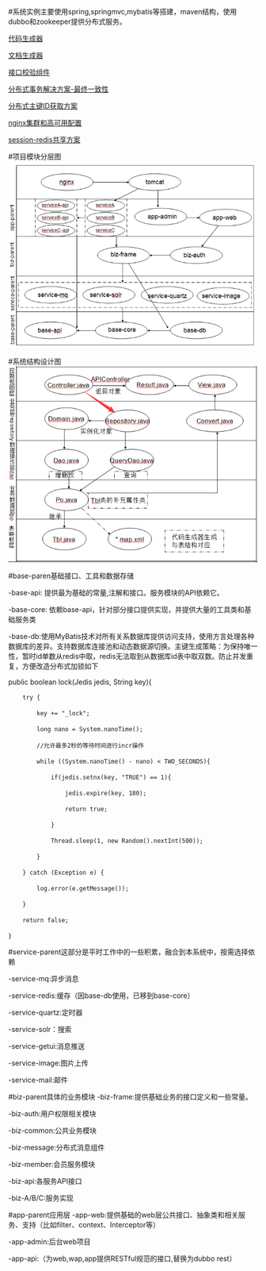 #系统实例主要使用spring,springmvc,mybatis等搭建，maven结构，使用dubbo和zookeeper提供分布式服务。

[代码生成器](https://github.com/fuhaopai/pai/blob/master/CODEGEN.md)

[文档生成器](https://github.com/fuhaopai/pai/blob/master/DOCGEN.md)

[接口校验组件](https://github.com/fuhaopai/pai/blob/master/INTFCHECK.md)

[分布式事务解决方案-最终一致性](https://github.com/fuhaopai/pai/blob/master/TRANSACTION.md)

[分布式主键ID获取方案](https://github.com/fuhaopai/pai/blob/master/GETID.md)

[nginx集群和高可用配置](https://github.com/fuhaopai/pai/blob/master/nginx.md)

[session-redis共享方案](https://github.com/fuhaopai/pai/blob/master/session.md)

#项目模块分层图
![image](https://github.com/fuhaopai/pai/blob/master/doc/image/module.png)

#系统结构设计图
![image](https://github.com/fuhaopai/pai/blob/master/doc/image/code.png)

#base-paren基础接口、工具和数据存储

-base-api:
 提供最为基础的常量,注解和接口。服务模块的API依赖它。

-base-core:
 依赖base-api，针对部分接口提供实现，并提供大量的工具类和基础服务类

-base-db:使用MyBatis技术对所有关系数据库提供访问支持，使用方言处理各种数据库的差异。支持数据库连接池和动态数据源切换。主键生成策略：为保持唯一性，暂时id单数从redis中取，redis无法取到从数据库id表中取双数。防止并发重复，方便改造分布式加锁如下

public boolean lock(Jedis jedis, String key){

		try {
  
			key += "_lock";
   
			long nano = System.nanoTime();
   
			//允许最多2秒的等待时间进行incr操作
   
			while ((System.nanoTime() - nano) < TWO_SECONDS){
   
				if(jedis.setnx(key, "TRUE") == 1){
    
					jedis.expire(key, 180);
     
					return true;
     
				}
    
				Thread.sleep(1, new Random().nextInt(500));  
    
			}
   
		} catch (Exception e) {
  
			log.error(e.getMessage());
   
		}
  
		return false;
  
	}

#service-parent这部分是平时工作中的一些积累，融合到本系统中，按需选择依赖

-service-mq:异步消息

-service-redis:缓存（因base-db使用，已移到base-core）

-service-quartz:定时器

-service-solr：搜索

-service-getui:消息推送

-service-image:图片上传

-service-mail:邮件

#biz-parent具体的业务模块
-biz-frame:提供基础业务的接口定义和一些常量。

-biz-auth:用户权限相关模块

-biz-common:公共业务模块

-biz-message:分布式消息组件

-biz-member:会员服务模块

-biz-api:各服务API接口

-biz-A/B/C:服务实现

#app-parent应用层
-app-web:提供基础的web层公共接口、抽象类和相关服务、支持（比如filter、context、Interceptor等）

-app-admin:后台web项目

-app-api:（为web,wap,app提供RESTful规范的接口,替换为dubbo rest）

